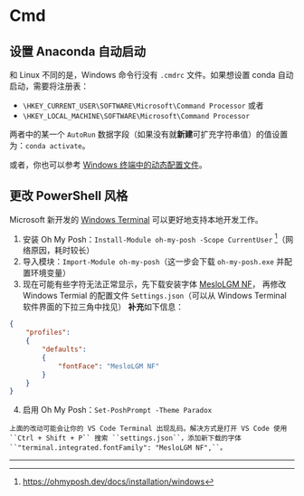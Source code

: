 # Cmd

## 设置 Anaconda 自动启动

和 Linux 不同的是，Windows 命令行没有 ``.cmdrc`` 文件。如果想设置 conda 自动启动，需要将注册表：

- ``\HKEY_CURRENT_USER\SOFTWARE\Microsoft\Command Processor`` 或者
- ``\HKEY_LOCAL_MACHINE\SOFTWARE\Microsoft\Command Processor``

两者中的某一个 ``AutoRun`` 数据字段（如果没有就**新建**可扩充字符串值）的值设置为：``conda activate``。

或者，你也可以参考 [Windows 终端中的动态配置文件](https://docs.microsoft.com/zh-cn/windows/terminal/dynamic-profiles)。

## 更改 PowerShell 风格

Microsoft 新开发的 [Windows Terminal](https://github.com/microsoft/terminal) 可以更好地支持本地开发工作。

1. 安装 Oh My Posh：`Install-Module oh-my-posh -Scope CurrentUser` [^cite_ref-1]（网络原因，耗时较长）
2. 导入模块：`Import-Module oh-my-posh`（这一步会下载 `oh-my-posh.exe` 并配置环境变量）
3. 现在可能有些字符无法正常显示，先下载安装字体
   [MesloLGM NF](https://github.com/ryanoasis/nerd-fonts/releases/download/v2.1.0/Meslo.zip)，
   再修改 Windows Termial 的配置文件 `Settings.json`（可以从 Windows Terminal 软件界面的下拉三角中找见）
   **补充**如下信息：

```json
{
    "profiles":
    {
        "defaults":
        {
            "fontFace": "MesloLGM NF"
        }
    }
}
```

4. 启用 Oh My Posh：`Set-PoshPrompt -Theme Paradox`

```{note}
上面的改动可能会让你的 VS Code Terminal 出现乱码。解决方式是打开 VS Code 使用 ``Ctrl + Shift + P`` 搜索 ``settings.json``，添加新下载的字体 ``"terminal.integrated.fontFamily": "MesloLGM NF",``。
```

---

[^cite_ref-1]: <https://ohmyposh.dev/docs/installation/windows>
